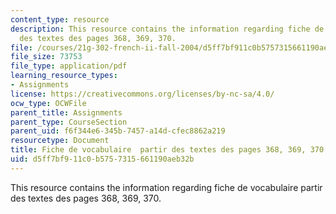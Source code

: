 ```yaml
---
content_type: resource
description: This resource contains the information regarding fiche de vocabulaire  partir
  des textes des pages 368, 369, 370.
file: /courses/21g-302-french-ii-fall-2004/d5ff7bf911c0b5757315661190aeb32b_MIT21G_302_F04_vocab_M.pdf
file_size: 73753
file_type: application/pdf
learning_resource_types:
- Assignments
license: https://creativecommons.org/licenses/by-nc-sa/4.0/
ocw_type: OCWFile
parent_title: Assignments
parent_type: CourseSection
parent_uid: f6f344e6-345b-7457-a14d-cfec8862a219
resourcetype: Document
title: Fiche de vocabulaire  partir des textes des pages 368, 369, 370
uid: d5ff7bf9-11c0-b575-7315-661190aeb32b
---
```

This resource contains the information regarding fiche de vocabulaire  partir des textes des pages 368, 369, 370.